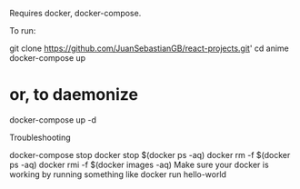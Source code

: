 Requires docker, docker-compose.

To run:

git clone https://github.com/JuanSebastianGB/react-projects.git'
cd anime
docker-compose up
# or, to daemonize
docker-compose up -d

Troubleshooting

docker-compose stop
docker stop $(docker ps -aq)
docker rm -f $(docker ps -aq)
docker rmi -f $(docker images -aq)
Make sure your docker is working by running something like docker run hello-world

